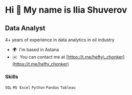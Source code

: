Hi 👋 My name is Ilia Shuverov
==============================

Data Analyst
------------

4+ years of experience in data analytics in oil industry

* 🌍  I'm based in Astana
* ✉️  You can contact me at [https://t.me/hefty\_chonker](https://t.me/hefty_chonker)

### Skills


`SQL` `MS Excel` `Python` `Pandas` `Tableau`


